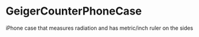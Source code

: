 # GeigerCounterPhoneCase
iPhone case that measures radiation and has metric/inch ruler on the sides
